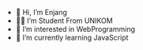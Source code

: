 - 👋 Hi, I’m Enjang
- 👨‍🎓 I’m Student From UNIKOM 
- 👀 I’m interested in WebProgramming
- 🌱 I’m currently learning JavaScript
<!---
zhank-UNKM/zhank-UNKM is a ✨ special ✨ repository because its `README.md` (this file) appears on your GitHub profile.
You can click the Preview link to take a look at your changes.
--->
